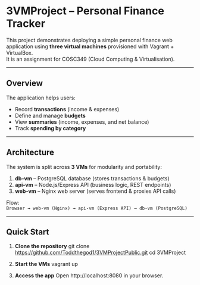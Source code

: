 # 3VMProject – Personal Finance Tracker

This project demonstrates deploying a simple personal finance web application using **three virtual machines** provisioned with Vagrant + VirtualBox.  
It is an assignment for COSC349 (Cloud Computing & Virtualisation).

---

## Overview

The application helps users:
- Record **transactions** (income & expenses)
- Define and manage **budgets**
- View **summaries** (income, expenses, and net balance)  
- Track **spending by category**

---

## Architecture

The system is split across **3 VMs** for modularity and portability:

1. **db-vm** – PostgreSQL database (stores transactions & budgets)
2. **api-vm** – Node.js/Express API (business logic, REST endpoints)
3. **web-vm** – Nginx web server (serves frontend & proxies API calls)

Flow:  
`Browser → web-vm (Nginx) → api-vm (Express API) → db-vm (PostgreSQL)`

---

## Quick Start

1. **Clone the repository**
   git clone https://github.com/Toddthegod1/3VMProjectPublic.git
   cd 3VMProject
2. **Start the VMs**
    vagrant up


3. **Access the app**
    Open http://localhost:8080 in your browser.
